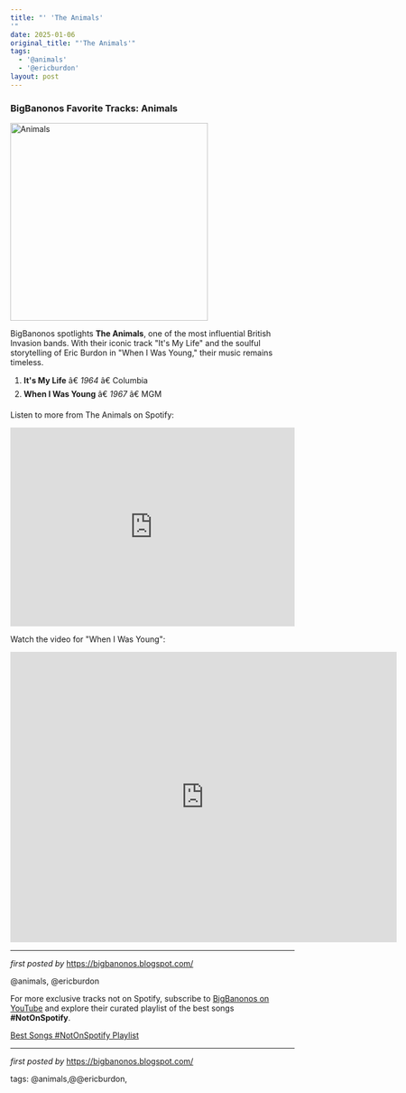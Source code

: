 ```yaml
---
title: "' 'The Animals'
'"
date: 2025-01-06
original_title: "'The Animals'"
tags:
  - '@animals'
  - '@ericburdon'
layout: post
---
```

<h3>BigBanonos Favorite Tracks: Animals</h3>
<div class="separator" > <a href="https://upload.wikimedia.org/wikipedia/commons/thumb/0/02/Eric_Burdon_%26_the_Animals.jpg/1200px-Eric_Burdon_%26_the_Animals.jpg"> <img alt="Animals" border="0" height="350" src="https://upload.wikimedia.org/wikipedia/commons/thumb/0/02/Eric_Burdon_%26_the_Animals.jpg/1200px-Eric_Burdon_%26_the_Animals.jpg" /> </a>
</div> <p>BigBanonos spotlights <strong>The Animals</strong>, one of the most influential British Invasion bands. With their iconic track "It's My Life" and the soulful storytelling of Eric Burdon in "When I Was Young," their music remains timeless.</p> <ol> <li><strong>It's My Life</strong> â€ <em>1964</em> â€ Columbia</li> <li><strong>When I Was Young</strong> â€ <em>1967</em> â€ MGM</li>
</ol> <p>Listen to more from The Animals on Spotify:</p>
<iframe src="https://open.spotify.com/embed/playlist/7Fl2lVU77LetD73KZzHhmB?utm_source=generator" width="100%" height="352" frameBorder="0" allowfullscreen="" allow="autoplay; clipboard-write; encrypted-media; fullscreen; picture-in-picture" loading="lazy"></iframe> <p>Watch the video for "When I Was Young":</p>
<iframe width="685" height="514" src="https://www.youtube.com/embed/iPKTQkkK3YM" title="Eric Burdon & The Animals - When I Was Young (1967) ÃƒÂ¢Ã¢â€žÂ¢Ã‚Â«ÃƒÂ¢Ã¢â€žÂ¢Ã‚Â¥" frameborder="0" allow="accelerometer; autoplay; clipboard-write; encrypted-media; gyroscope; picture-in-picture; web-share" referrerpolicy="strict-origin-when-cross-origin" allowfullscreen></iframe> <hr />
<p><em>first posted by</em> <a href="https://bigbanonos.blogspot.com/" rel="noopener" target="_new">https://bigbanonos.blogspot.com/</a></p> <!-- Tags -->
<p>@animals, @ericburdon</p>


<!--Subscribe and Playlist Links-->
<div>
    <p>For more exclusive tracks not on Spotify, subscribe to <a href="https://www.youtube.com/@BigBanonos" target="_blank">BigBanonos on YouTube</a> and explore their curated playlist of the best songs <strong>#NotOnSpotify</strong>.</p>
    <p><a href="https://www.youtube.com/playlist?list=PLtuNtuTatqI0kFahUCbtbfenC_ET5O_tr" target="_blank">Best Songs #NotOnSpotify Playlist<br /></a></p></div>

<hr />

<p><em>first posted by</em> <a href="https://bigbanonos.blogspot.com/" rel="noopener" target="_new">https://bigbanonos.blogspot.com/</a></p>

<p>tags: @animals,@@ericburdon,</p>
